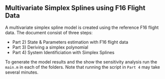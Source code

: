 ## Multivariate Simplex Splines using F16 Flight Data

A multivariate simplex spline model is created using the reference F16 flight data. The document consist of three steps:

* Part 2) State & Parameters estimation with F16 flight data
* Part 3) Deriving a simplex polynomial
* Part 4) System Identificiation with Simplex Splines

To generate the model results and the show the sensitivity analysis run the `main.m` in each of the folders. Note that running the script in `Part 4` may take several minutes. 



